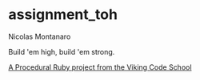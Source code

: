 assignment_toh
==============

Nicolas Montanaro

Build 'em high, build 'em strong.

[A Procedural Ruby project from the Viking Code School](http://www.vikingcodeschool.com)
